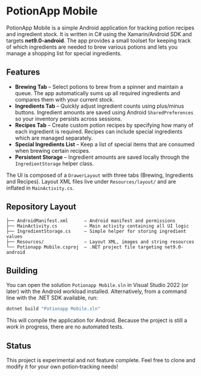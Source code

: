 # PotionApp Mobile

PotionApp Mobile is a simple Android application for tracking potion recipes and ingredient stock. It is written in C# using the Xamarin/Android SDK and targets **net9.0-android**. The app provides a small toolset for keeping track of which ingredients are needed to brew various potions and lets you manage a shopping list for special ingredients.

## Features

- **Brewing Tab** – Select potions to brew from a spinner and maintain a queue. The app automatically sums up all required ingredients and compares them with your current stock.
- **Ingredients Tab** – Quickly adjust ingredient counts using plus/minus buttons. Ingredient amounts are saved using Android `SharedPreferences` so your inventory persists across sessions.
- **Recipes Tab** – Create custom potion recipes by specifying how many of each ingredient is required. Recipes can include special ingredients which are managed separately.
- **Special Ingredients List** – Keep a list of special items that are consumed when brewing certain recipes.
- **Persistent Storage** – Ingredient amounts are saved locally through the `IngredientStorage` helper class.

The UI is composed of a `DrawerLayout` with three tabs (Brewing, Ingredients and Recipes). Layout XML files live under `Resources/layout/` and are inflated in `MainActivity.cs`.

## Repository Layout

```
├── AndroidManifest.xml      – Android manifest and permissions
├── MainActivity.cs          – Main activity containing all UI logic
├── IngredientStorage.cs     – Simple helper for storing ingredient values
├── Resources/               – Layout XML, images and string resources
└── Potionapp Mobile.csproj  – .NET project file targeting net9.0-android
```

## Building

You can open the solution `Potionapp Mobile.sln` in Visual Studio 2022 (or later) with the Android workload installed. Alternatively, from a command line with the .NET SDK available, run:

```bash
dotnet build "Potionapp Mobile.sln"
```

This will compile the application for Android. Because the project is still a work in progress, there are no automated tests.

## Status

This project is experimental and not feature complete. Feel free to clone and modify it for your own potion‑tracking needs!
